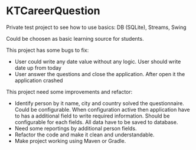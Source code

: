 # KTCareerQuestion
Private test project to see how to use basics: DB (SQLite), Streams, Swing

Could be choosen as basic learning source for students.

This project has some bugs to fix:
* User could write any date value without any logic. User should write date up from today
* User answer the questions and close the application. After open it the application crashed

This project need some improvements and refactor:
* Identify person by it name, city and country solved the questionnaire. Could be configurable. When configuration active then application have to has a additional field to write required information. Should be configurable for each fields. All data have to be saved to database.
* Need some reportings by additional person fields.
* Refactor the code and make it clean and understandable.
* Make project working using Maven or Gradle.
